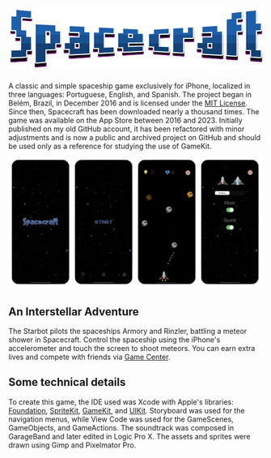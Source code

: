 # ![Spacecraft](.github/assets/spacecraft-logo.png)
A classic and simple spaceship game exclusively for iPhone, localized in three languages: Portuguese, English, and Spanish. The project began in Belém, Brazil, in December 2016 and is licensed under the [MIT License](LICENSE). Since then, Spacecraft has been downloaded nearly a thousand times. The game was available on the App Store between 2016 and 2023. Initially published on my old GitHub account, it has been refactored with minor adjustments and is now a public and archived project on GitHub and should be used only as a reference for studying the use of GameKit.
 
 ![Screenshots](.github/assets/spacecraft-screenshot.png)
 
## An Interstellar Adventure
The Starbot pilots the spaceships Armory and Rinzler, battling a meteor shower in Spacecraft. Control the spaceship using the iPhone's accelerometer and touch the screen to shoot meteors. You can earn extra lives and compete with friends via [Game Center](https://developer.apple.com/game-center/).

## Some technical details
To create this game, the IDE used was Xcode with Apple's libraries: [Foundation](https://developer.apple.com/documentation/foundation), [SpriteKit](https://developer.apple.com/documentation/spritekit), [GameKit](https://developer.apple.com/documentation/gamekit), and [UIKit](https://developer.apple.com/documentation/uikit). Storyboard was used for the navigation menus, while View Code was used for the GameScenes, GameObjects, and GameActions. The soundtrack was composed in GarageBand and later edited in Logic Pro X. The assets and sprites were drawn using Gimp and Pixelmator Pro.
